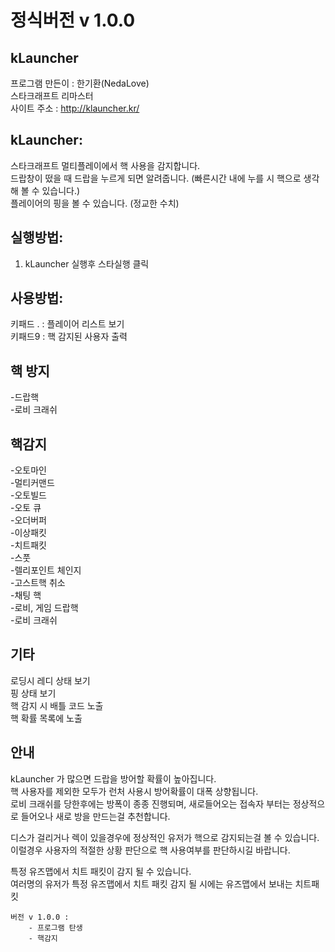 정식버전 v 1.0.0   
===============================

kLauncher
------
프로그램 만든이 : 한기환(NedaLove)   
스타크래프트 리마스터   
사이트 주소 : http://klauncher.kr/   




kLauncher:
------
스타크래프트 멀티플레이에서 핵 사용을 감지합니다.   
드랍창이 떴을 때 드랍을 누르게 되면 알려줍니다. (빠른시간 내에 누를 시 핵으로 생각 해 볼 수 있습니다.)   
플레이어의 핑을 볼 수 있습니다. (정교한 수치)   



실행방법:
------ 
1. kLauncher 실행후 스타실행 클릭   




사용방법:
------
키패드 .  : 플레이어 리스트 보기   
키패드9  : 핵 감지된 사용자 출력   


핵 방지
------

-드랍핵   
-로비 크래쉬   

핵감지
------

-오토마인   
-멀티커맨드   
-오토빌드   
-오토 큐   
-오더버퍼   
-이상패킷   
-치트패킷   
-스풋   
-렐리포인트 체인지   
-고스트핵 취소   
-채팅 핵   
-로비, 게임 드랍핵   
-로비 크래쉬   

기타
------

로딩시 레디 상태 보기   
핑 상태 보기    
핵 감지 시 배틀 코드 노출   
핵 확률 목록에 노출    

   

안내
------

kLauncher 가 많으면 드랍을 방어할 확률이 높아집니다.   
핵 사용자를 제외한 모두가 런처 사용시 방어확률이 대폭 상향됩니다.   
로비 크래쉬를 당한후에는 방폭이 종종 진행되며, 새로들어오는 접속자 부터는 정상적으로 들어오나 새로 방을 만드는걸 추천합니다.   

디스가 걸리거나 렉이 있을경우에 정상적인 유저가 핵으로 감지되는걸 볼 수 있습니다.   
이럴경우 사용자의 적절한 상황 판단으로 핵 사용여부를 판단하시길 바랍니다.   

특정 유즈맵에서 치트 패킷이 감지 될 수 있습니다.   
여러명의 유저가 특정 유즈맵에서 치트 패킷 감지 될 시에는 유즈맵에서 보내는 치트패킷   

   

	버전 v 1.0.0 :
		- 프로그램 탄생
		- 핵감지